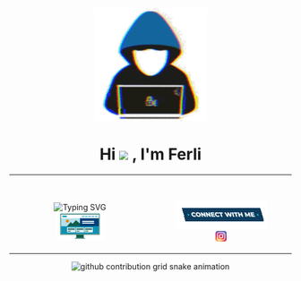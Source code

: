<div align = center><img src="assets/img/about_me.gif" width=40%></div>
<div align="center"><h1> Hi <img src="https://media.giphy.com/media/hvRJCLFzcasrR4ia7z/giphy.gif" width="35"> , I'm Ferli </h1></div>

<table width="100%"> 
  <tr>
  <td width="50%">
         
&nbsp; <br> <div align=center><img src="https://readme-typing-svg.demolab.com?font=Fira+Code&weight=900&size=30&duration=4000&pause=1000&center=true&vCenter=true&color=D27800&width=652&lines=Informatics+Egineering+Students;Competitive+Programmer;Always+Learning+New+Things;Web+Development" alt="Typing SVG" /><br><img src="assets/img/Front_End.gif" width=35%></div>
    
  </td>
   <td width="50%">

<br> <div align=center><img src="assets/img/Connect-with-me.gif"><div><a href="https://www.instagram.com/ferr227_/" target="_blank"><img src="assets/img/ig.png" width=8%></a>
     
  </td>
  </table>
  
<div align=center><picture>
  <source media="(prefers-color-scheme: dark)" srcset="https://raw.githubusercontent.com/MasFer27/MasFer27/main/assets/snake-game/github-contribution-grid-snake-dark.svg">
  <source media="(prefers-color-scheme: light)" srcset="https://raw.githubusercontent.com/MasFer27/MasFer27/main/assets/snake-game/github-contribution-grid-snake.svg">
  <img alt="github contribution grid snake animation" src="https://raw.githubusercontent.com/MasFer27/MasFer27/main/assets/snake-game/github-contribution-grid-snake.svg">
</picture></div>

